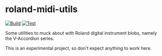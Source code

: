 # roland-midi-utils

[![Build](https://github.com/worldwise001/roland-midi-utils/actions/workflows/build.yml/badge.svg)](https://github.com/worldwise001/roland-midi-utils/actions/workflows/build.yml) [![Test](https://github.com/worldwise001/roland-midi-utils/actions/workflows/test.yml/badge.svg)](https://github.com/worldwise001/roland-midi-utils/actions/workflows/test.yml)

Some utilities to muck about with Roland digital instrument blobs, namely the V-Accordion series.

This is an experimental project, so don't expect anything to work here.
